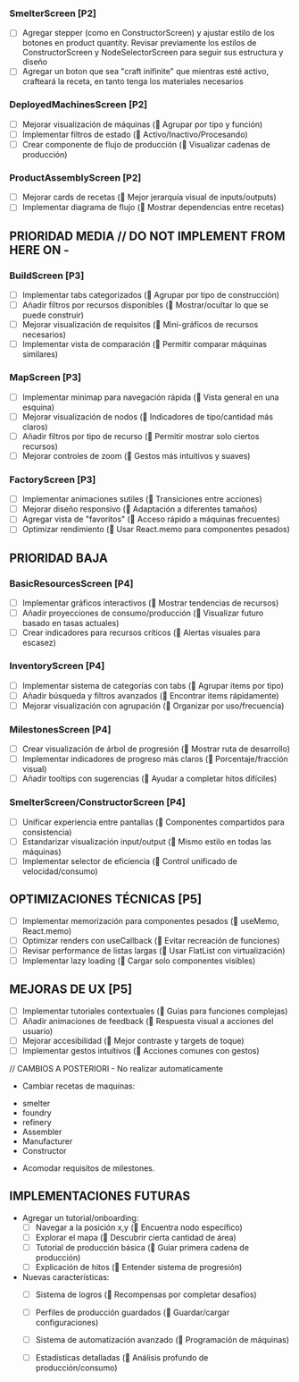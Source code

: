 ### SmelterScreen [P2]
- [ ] Agregar stepper (como en ConstructorScreen) y ajustar estilo de los botones en product quantity. Revisar previamente los estilos de ConstructorScreen y NodeSelectorScreen para seguir sus estructura y diseño
- [ ] Agregar un boton que sea "craft inifinite" que mientras esté activo, crafteará la receta, en tanto tenga los materiales necesarios

### DeployedMachinesScreen [P2]
- [ ] Mejorar visualización de máquinas (🔑 Agrupar por tipo y función)
- [ ] Implementar filtros de estado (🔑 Activo/Inactivo/Procesando)
- [ ] Crear componente de flujo de producción (🔑 Visualizar cadenas de producción)

### ProductAssemblyScreen [P2]
- [ ] Mejorar cards de recetas (🔑 Mejor jerarquía visual de inputs/outputs)
- [ ] Implementar diagrama de flujo (🔑 Mostrar dependencias entre recetas)

## PRIORIDAD MEDIA // DO NOT IMPLEMENT FROM HERE ON -

### BuildScreen [P3]
- [ ] Implementar tabs categorizados (🔑 Agrupar por tipo de construcción)
- [ ] Añadir filtros por recursos disponibles (🔑 Mostrar/ocultar lo que se puede construir)
- [ ] Mejorar visualización de requisitos (🔑 Mini-gráficos de recursos necesarios)
- [ ] Implementar vista de comparación (🔑 Permitir comparar máquinas similares)

### MapScreen [P3]
- [ ] Implementar minimap para navegación rápida (🔑 Vista general en una esquina)
- [ ] Mejorar visualización de nodos (🔑 Indicadores de tipo/cantidad más claros)
- [ ] Añadir filtros por tipo de recurso (🔑 Permitir mostrar solo ciertos recursos)
- [ ] Mejorar controles de zoom (🔑 Gestos más intuitivos y suaves)

### FactoryScreen [P3]
- [ ] Implementar animaciones sutiles (🔑 Transiciones entre acciones)
- [ ] Mejorar diseño responsivo (🔑 Adaptación a diferentes tamaños)
- [ ] Agregar vista de "favoritos" (🔑 Acceso rápido a máquinas frecuentes)
- [ ] Optimizar rendimiento (🔑 Usar React.memo para componentes pesados)

## PRIORIDAD BAJA

### BasicResourcesScreen [P4]
- [ ] Implementar gráficos interactivos (🔑 Mostrar tendencias de recursos)
- [ ] Añadir proyecciones de consumo/producción (🔑 Visualizar futuro basado en tasas actuales)
- [ ] Crear indicadores para recursos críticos (🔑 Alertas visuales para escasez)

### InventoryScreen [P4]
- [ ] Implementar sistema de categorías con tabs (🔑 Agrupar items por tipo)
- [ ] Añadir búsqueda y filtros avanzados (🔑 Encontrar items rápidamente)
- [ ] Mejorar visualización con agrupación (🔑 Organizar por uso/frecuencia)

### MilestonesScreen [P4]
- [ ] Crear visualización de árbol de progresión (🔑 Mostrar ruta de desarrollo)
- [ ] Implementar indicadores de progreso más claros (🔑 Porcentaje/fracción visual)
- [ ] Añadir tooltips con sugerencias (🔑 Ayudar a completar hitos difíciles)

### SmelterScreen/ConstructorScreen [P4]
- [ ] Unificar experiencia entre pantallas (🔑 Componentes compartidos para consistencia)
- [ ] Estandarizar visualización input/output (🔑 Mismo estilo en todas las máquinas)
- [ ] Implementar selector de eficiencia (🔑 Control unificado de velocidad/consumo)

## OPTIMIZACIONES TÉCNICAS [P5]

- [ ] Implementar memorización para componentes pesados (🔑 useMemo, React.memo)
- [ ] Optimizar renders con useCallback (🔑 Evitar recreación de funciones)
- [ ] Revisar performance de listas largas (🔑 Usar FlatList con virtualización)
- [ ] Implementar lazy loading (🔑 Cargar solo componentes visibles)

## MEJORAS DE UX [P5]

- [ ] Implementar tutoriales contextuales (🔑 Guías para funciones complejas)
- [ ] Añadir animaciones de feedback (🔑 Respuesta visual a acciones del usuario)
- [ ] Mejorar accesibilidad (🔑 Mejor contraste y targets de toque)
- [ ] Implementar gestos intuitivos (🔑 Acciones comunes con gestos)

// CAMBIOS A POSTERIORI - No realizar automaticamente

* Cambiar recetas de maquinas:
 - smelter
 - foundry
 - refinery
 - Assembler
 - Manufacturer
 - Constructor

* Acomodar requisitos de milestones.

## IMPLEMENTACIONES FUTURAS

* Agregar un tutorial/onboarding:
  - [ ] Navegar a la posición x,y (🔑 Encuentra nodo específico)
  - [ ] Explorar el mapa (🔑 Descubrir cierta cantidad de área)
  - [ ] Tutorial de producción básica (🔑 Guiar primera cadena de producción)
  - [ ] Explicación de hitos (🔑 Entender sistema de progresión)

* Nuevas características:
  - [ ] Sistema de logros (🔑 Recompensas por completar desafíos)
  - [ ] Perfiles de producción guardados (🔑 Guardar/cargar configuraciones)
  - [ ] Sistema de automatización avanzado (🔑 Programación de máquinas)
  - [ ] Estadísticas detalladas (🔑 Análisis profundo de producción/consumo)

